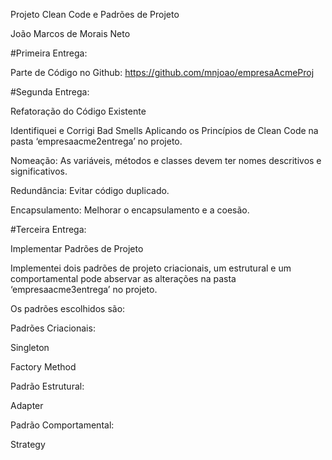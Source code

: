 Projeto Clean Code e Padrões de Projeto  

 
João Marcos de Morais Neto 

#Primeira Entrega: 

Parte de Código no Github: https://github.com/mnjoao/empresaAcmeProj 

#Segunda Entrega: 

Refatoração do Código Existente 

Identifiquei e Corrigi Bad Smells Aplicando os Princípios de Clean Code na pasta ‘empresaacme2entrega’ no projeto. 

Nomeação: As variáveis, métodos e classes devem ter nomes descritivos e significativos. 

Redundância: Evitar código duplicado. 

Encapsulamento: Melhorar o encapsulamento e a coesão. 

#Terceira Entrega:  

Implementar Padrões de Projeto 

Implementei dois padrões de projeto criacionais, um estrutural e um comportamental pode abservar as alterações na pasta ‘empresaacme3entrega’ no projeto.  

Os padrões escolhidos são: 

Padrões Criacionais: 

Singleton 

Factory Method 

Padrão Estrutural: 

Adapter 

Padrão Comportamental: 

Strategy 
